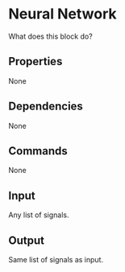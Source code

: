 Neural Network
===========

What does this block do?

Properties
--------------
None

Dependencies
----------------
None

Commands
----------------
None

Input
-------
Any list of signals.

Output
---------
Same list of signals as input.
